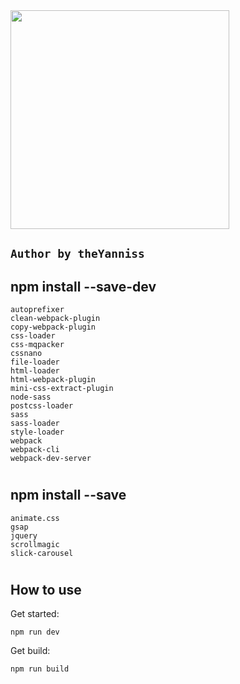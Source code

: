<img src="https://webpack.js.org/e0b5805d423a4ec9473ee315250968b2.svg" width="350">

## `Author by theYanniss`

npm install --save-dev 
-
    autoprefixer
    clean-webpack-plugin
    copy-webpack-plugin
    css-loader
    css-mqpacker
    cssnano
    file-loader
    html-loader
    html-webpack-plugin
    mini-css-extract-plugin
    node-sass
    postcss-loader
    sass
    sass-loader
    style-loader
    webpack
    webpack-cli
    webpack-dev-server
#

npm install --save
-
    animate.css
    gsap
    jquery
    scrollmagic
    slick-carousel
#
How to use
-
Get started:

    npm run dev

Get build:
 
    npm run build
